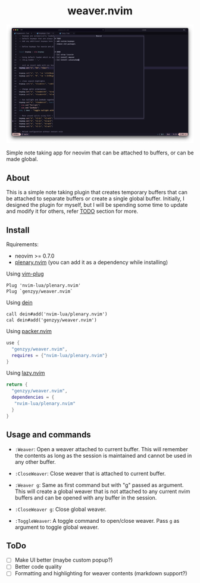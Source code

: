 <div align=center>
  <h1>weaver.nvim</h1>
</div>

<img src="./assets/screenshot.png" alt="screenshot" />

Simple note taking app for neovim that can be attached to buffers, or can be made global.

## About

This is a simple note taking plugin that creates temporary buffers that can be attached to separate buffers or create a single global buffer. Initially, I designed the plugin for myself, but I will be spending some time to update and modify it for others, refer [TODO](#todo) section for more.

## Install

Rquirements:
 - neovim >= 0.7.0
 - [plenary.nvim](https://github.com/nvim-lua/plenary.nvim) (you can add it as a dependency while installing)

Using [vim-plug](https://github.com/junegunn/vim-plug)
```viml
Plug 'nvim-lua/plenary.nvim'
Plug `genzyy/weaver.nvim`
```

Using [dein](https://github.com/Shougo/dein.vim)
```viml
call dein#add('nvim-lua/plenary.nvim')
cal dein#add('genzyy/weaver.nvim')
```

Using [packer.nvim](https://github.com/wbthomason/packer.nvim)
```lua
use {
  "genzyy/weaver.nvim",
  requires = {"nvim-lua/plenary.nvim"}
}
```

Using [lazy.nvim](https://github.com/folke/lazy.nvim)
```lua
return {
  "genzyy/weaver.nvim",
  dependencies = {
   "nvim-lua/plenary.nvim"
  }
}
```

## Usage and commands

- `:Weaver`: Open a weaver attached to current buffer. This will remember the contents as long as the session is maintained and cannot be used in any other buffer.

- `:CloseWeaver`: Close weaver that is attached to current buffer.

- `:Weaver g`: Same as first command but with "g" passed as argument. This will create a global weaver that is not attached to any current nvim buffers and can be opened with any buffer in the session.

- `:CloseWeaver g`: Close global weaver.

- `:ToggleWeaver`: A toggle command to open/close weaver. Pass `g` as argument to toggle global weaver.


## ToDo

- [ ] Make UI better (maybe custom popup?)
- [ ] Better code quality
- [ ] Formatting and highlighting for weaver contents (markdown support?)
